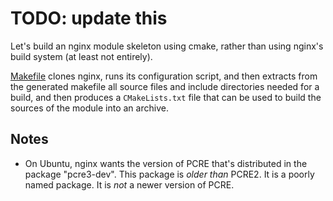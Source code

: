 # TODO: update this

Let's build an nginx module skeleton using cmake, rather than using nginx's
build system (at least not entirely).

[Makefile](Makefile) clones nginx, runs its configuration script, and then
extracts from the generated makefile all source files and include directories
needed for a build, and then produces a `CMakeLists.txt` file that can be
used to build the sources of the module into an archive.

Notes
-----
- On Ubuntu, nginx wants the version of PCRE that's distributed in the package
  "pcre3-dev".  This package is _older than_ PCRE2.  It is a poorly named
  package.  It is _not_ a newer version of PCRE.
